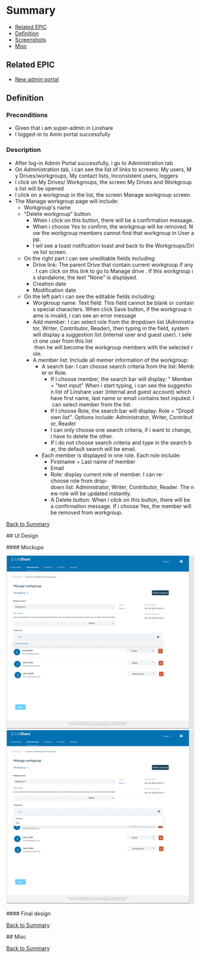 # Summary

* [Related EPIC](#related-epic)
* [Definition](#definition)
* [Screenshots](#screenshots)
* [Misc](#misc)

## Related EPIC

* [New admin portal](./README.md)

## Definition

### Preconditions

- Given that i am super-admin in Linshare 
- I logged-in to Amin portal successfully

### Description

- After log-in Admin Portal successfully, i go to Administration tab
- On Administration tab, i can see the list of links to screens: My users, My Drives/workgroups, My contact lists, Inconsistent users, loggers 
- I click on My Drives/ Workgroups, the screen My Drives and Workgroups list will be opened
- I click on a workgroup in the list, the screen Manage workgroup screen.
- The Manage workgroup page will include:
   - Workgroup's name 
   - "Delete workgroup" button:
      - When i click on this button, there will be a confirmation message.
      - When i choose Yes to confirm, the workgroup will be removed. Now the workgroup members cannot find that workgroup in User app.
      - I wil see a toast notification toast and back to the Workgroups/Drive list screen. 
   - On the right part i can see uneditable fields including: 
      - Drive link: The parent Drive that contain current workgroup if any. I can click on this link to go to Manage drive . If this workgroup is standalone, the text "None" is displayed.
      - Creation date
      - Modification date 
   - On the left part i can see the editable fields including:
      - Worgkroup name: Text field. This field cannot be blank or contains special characters. When click Save button, if the workgroup name is invalid, i can see an error message
      - Add member: I can select role from the dropdown list (Administrator, Writer, Contributor, Reader), then typing in the field, system will display a suggestion list (internal user and guest user). I select one user from this list  then he will become the workgroup members with the selected role.
      - A member list: Include all memer information of the workgroup: 
         - A search bar: I can choose search criteria from the list: Member or Role.
            - If I choose member, the search bar will display: " Member = "text input" When i start typing, i can see the suggestion list of Linshare user (internal and guest account) which have first name, last name or email contains text inputed. I can select member from the list.
            - If I choose Role, the search bar will display: Role = "Dropdown list". Options include: Administrator, Writer, Contributor, Reader
            - I can only choose one search criteria, if i want to change, i have to delete the other. 
            - If i do not choose search criteria and type in the search bar, the default search will be email.
         - Each member is displayed in one role. Each role include:
            - Firstname + Last name of member
            - Email
            - Role: display current role of member. I can re-choose role from drop-down list: Administrator, Writer, Contributor, Reader. The new role will be updated instantly. 
            - A Delete button: When i click on this button, there will be a confirmation message. If i choose Yes, the member will be removed from workgroup. 

[Back to Summary](#summary)

## UI Design

#### Mockups

![3.1](./mockups/3.1.png)
![3.1](./mockups/3.2.png)

#### Final design

[Back to Summary](#summary)

## Misc

[Back to Summary](#summary)
